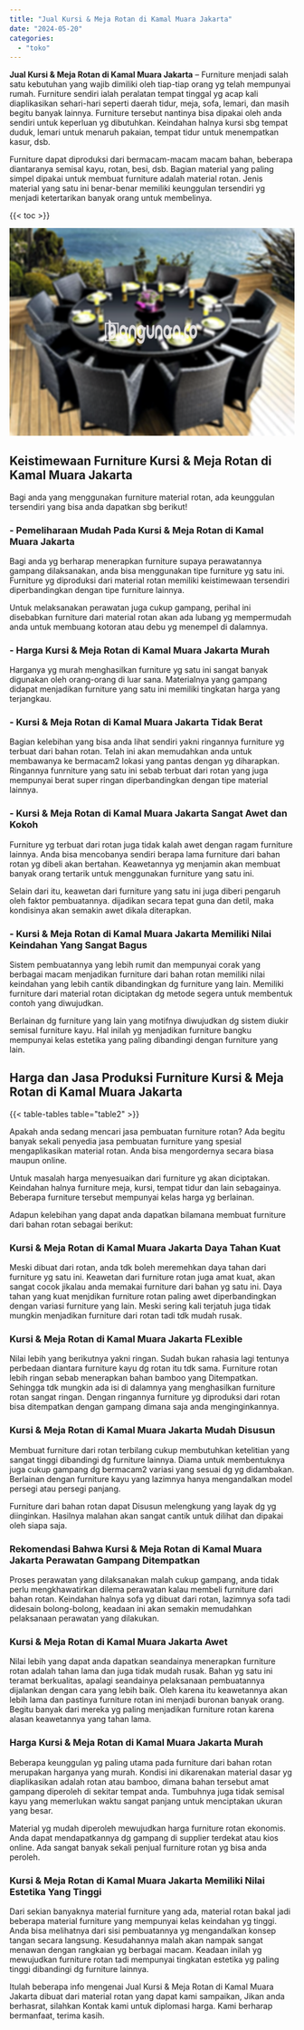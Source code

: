 ```yaml
---
title: "Jual Kursi & Meja Rotan di Kamal Muara Jakarta"
date: "2024-05-20"
categories: 
  - "toko"
---
```


**Jual Kursi & Meja Rotan di Kamal Muara Jakarta** – Furniture menjadi salah satu kebutuhan yang wajib dimiliki oleh tiap-tiap orang yg telah mempunyai rumah. Furniture sendiri ialah peralatan tempat tinggal yg acap kali diaplikasikan sehari-hari seperti daerah tidur, meja, sofa, lemari, dan masih begitu banyak lainnya. Furniture tersebut nantinya bisa dipakai oleh anda sendiri untuk keperluan yg dibutuhkan. Keindahan halnya kursi sbg tempat duduk, lemari untuk menaruh pakaian, tempat tidur untuk menempatkan kasur, dsb.

Furniture dapat diproduksi dari bermacam-macam macam bahan, beberapa diantaranya semisal kayu, rotan, besi, dsb. Bagian material yang paling simpel dipakai untuk membuat furniture adalah material rotan. Jenis material yang satu ini benar-benar memiliki keunggulan tersendiri yg menjadi ketertarikan banyak orang untuk membelinya.

{{< toc >}}

![Jual Kursi & Meja Rotan di Kamal Muara Jakarta](/images/kursi-meja-rotan-murah26.png)

## Keistimewaan Furniture Kursi & Meja Rotan di Kamal Muara Jakarta

Bagi anda yang menggunakan furniture material rotan, ada keunggulan tersendiri yang bisa anda dapatkan sbg berikut!

### \- Pemeliharaan Mudah Pada Kursi & Meja Rotan di Kamal Muara Jakarta

Bagi anda yg berharap menerapkan furniture supaya perawatannya gampang dilaksanakan, anda bisa menggunakan tipe furniture yg satu ini. Furniture yg diproduksi dari material rotan memiliki keistimewaan tersendiri diperbandingkan dengan tipe furniture lainnya.

Untuk melaksanakan perawatan juga cukup gampang, perihal ini disebabkan furniture dari material rotan akan ada lubang yg mempermudah anda untuk membuang kotoran atau debu yg menempel di dalamnya.

### \- Harga Kursi & Meja Rotan di Kamal Muara Jakarta Murah

Harganya yg murah menghasilkan furniture yg satu ini sangat banyak digunakan oleh orang-orang di luar sana. Materialnya yang gampang didapat menjadikan furniture yang satu ini memiliki tingkatan harga yang terjangkau.

### \- Kursi & Meja Rotan di Kamal Muara Jakarta Tidak Berat

Bagian kelebihan yang bisa anda lihat sendiri yakni ringannya furniture yg terbuat dari bahan rotan. Telah ini akan memudahkan anda untuk membawanya ke bermacam2 lokasi yang pantas dengan yg diharapkan. Ringannya funrniture yang satu ini sebab terbuat dari rotan yang juga mempunyai berat super ringan diperbandingkan dengan tipe material lainnya.

### \- Kursi & Meja Rotan di Kamal Muara Jakarta Sangat Awet dan Kokoh

Furniture yg terbuat dari rotan juga tidak kalah awet dengan ragam furniture lainnya. Anda bisa mencobanya sendiri berapa lama furniture dari bahan rotan yg dibeli akan bertahan. Keawetannya yg menjamin akan membuat banyak orang tertarik untuk menggunakan furniture yang satu ini.

Selain dari itu, keawetan dari furniture yang satu ini juga diberi pengaruh oleh faktor pembuatannya. dijadikan secara tepat guna dan detil, maka kondisinya akan semakin awet dikala diterapkan.

### \- Kursi & Meja Rotan di Kamal Muara Jakarta Memiliki Nilai Keindahan Yang Sangat Bagus

Sistem pembuatannya yang lebih rumit dan mempunyai corak yang berbagai macam menjadikan furniture dari bahan rotan memiliki nilai keindahan yang lebih cantik dibandingkan dg furniture yang lain. Memiliki furniture dari material rotan diciptakan dg metode segera untuk membentuk contoh yang diwujudkan.

Berlainan dg furniture yang lain yang motifnya diwujudkan dg sistem diukir semisal furniture kayu. Hal inilah yg menjadikan furniture bangku mempunyai kelas estetika yang paling dibandingi dengan furniture yang lain.

## Harga dan Jasa Produksi Furniture Kursi & Meja Rotan di Kamal Muara Jakarta

{{< table-tables table="table2" >}}

Apakah anda sedang mencari jasa pembuatan furniture rotan? Ada begitu banyak sekali penyedia jasa pembuatan furniture yang spesial mengaplikasikan material rotan. Anda bisa mengordernya secara biasa maupun online.

Untuk masalah harga menyesuaikan dari furniture yg akan diciptakan. Keindahan halnya furniture meja, kursi, tempat tidur dan lain sebagainya. Beberapa furniture tersebut mempunyai kelas harga yg berlainan.

Adapun kelebihan yang dapat anda dapatkan bilamana membuat furniture dari bahan rotan sebagai berikut:

### Kursi & Meja Rotan di Kamal Muara Jakarta Daya Tahan Kuat

Meski dibuat dari rotan, anda tdk boleh meremehkan daya tahan dari furniture yg satu ini. Keawetan dari furniture rotan juga amat kuat, akan sangat cocok jikalau anda memakai furniture dari bahan yg satu ini. Daya tahan yang kuat menjdikan furniture rotan paling awet diperbandingkan dengan variasi furniture yang lain. Meski sering kali terjatuh juga tidak mungkin menjadikan furniture dari rotan tadi tdk mudah rusak.

### Kursi & Meja Rotan di Kamal Muara Jakarta FLexible

Nilai lebih yang berikutnya yakni ringan. Sudah bukan rahasia lagi tentunya perbedaan diantara furniture kayu dg rotan itu tdk sama. Furniture rotan lebih ringan sebab menerapkan bahan bamboo yang Ditempatkan. Sehingga tdk mungkin ada isi di dalamnya yang menghasilkan furniture rotan sangat ringan. Dengan ringannya furniture yg diproduksi dari rotan bisa ditempatkan dengan gampang dimana saja anda menginginkannya.

### Kursi & Meja Rotan di Kamal Muara Jakarta Mudah Disusun

Membuat furniture dari rotan terbilang cukup membutuhkan ketelitian yang sangat tinggi dibandingi dg furniture lainnya. Diama untuk membentuknya juga cukup gampang dg bermacam2 variasi yang sesuai dg yg didambakan. Berlainan dengan furniture kayu yang lazimnya hanya mengandalkan model persegi atau persegi panjang.

Furniture dari bahan rotan dapat Disusun melengkung yang layak dg yg diinginkan. Hasilnya malahan akan sangat cantik untuk dilihat dan dipakai oleh siapa saja.

### Rekomendasi Bahwa Kursi & Meja Rotan di Kamal Muara Jakarta Perawatan Gampang Ditempatkan

Proses perawatan yang dilaksanakan malah cukup gampang, anda tidak perlu mengkhawatirkan dilema perawatan kalau membeli furniture dari bahan rotan. Keindahan halnya sofa yg dibuat dari rotan, lazimnya sofa tadi didesain bolong-bolong, keadaan ini akan semakin memudahkan pelaksanaan perawatan yang dilakukan.

### Kursi & Meja Rotan di Kamal Muara Jakarta Awet

Nilai lebih yang dapat anda dapatkan seandainya menerapkan furniture rotan adalah tahan lama dan juga tidak mudah rusak. Bahan yg satu ini teramat berkualitas, apalagi seandainya pelaksanaan pembuatannya dijalankan dengan cara yang lebih baik. Oleh karena itu keawetannya akan lebih lama dan pastinya furniture rotan ini menjadi buronan banyak orang. Begitu banyak dari mereka yg paling menjadikan furniture rotan karena alasan keawetannya yang tahan lama.

### Harga Kursi & Meja Rotan di Kamal Muara Jakarta Murah

Beberapa keunggulan yg paling utama pada furniture dari bahan rotan merupakan harganya yang murah. Kondisi ini dikarenakan material dasar yg diaplikasikan adalah rotan atau bamboo, dimana bahan tersebut amat gampang diperoleh di sekitar tempat anda. Tumbuhnya juga tidak semisal kayu yang memerlukan waktu sangat panjang untuk menciptakan ukuran yang besar.

Material yg mudah diperoleh mewujudkan harga furniture rotan ekonomis. Anda dapat mendapatkannya dg gampang di supplier terdekat atau kios online. Ada sangat banyak sekali penjual furniture rotan yg bisa anda peroleh.

### Kursi & Meja Rotan di Kamal Muara Jakarta Memiliki Nilai Estetika Yang Tinggi

Dari sekian banyaknya material furniture yang ada, material rotan bakal jadi beberapa material furniture yang mempunyai kelas keindahan yg tinggi. Anda bisa melihatnya dari sisi pembuatannya yg mengandalkan konsep tangan secara langsung. Kesudahannya malah akan nampak sangat menawan dengan rangkaian yg berbagai macam. Keadaan inilah yg mewujudkan furniture rotan tadi mempunyai tingkatan estetika yg paling tinggi dibandingi dg furniture lainnya.

Itulah beberapa info mengenai Jual Kursi & Meja Rotan di Kamal Muara Jakarta dibuat dari material rotan yang dapat kami sampaikan, Jikan anda berhasrat, silahkan Kontak kami untuk diplomasi harga. Kami berharap bermanfaat, terima kasih.
